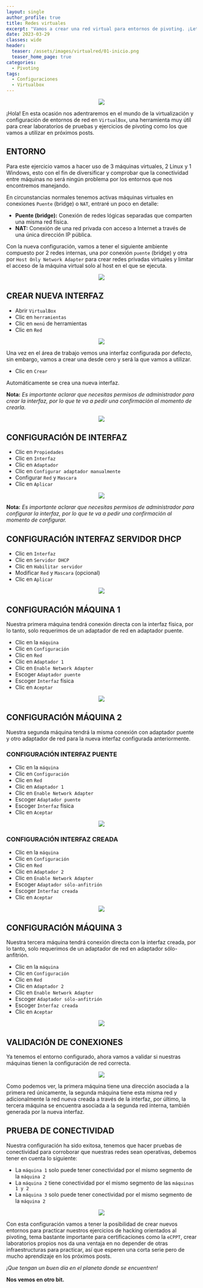 ```yaml
---
layout: single
author_profile: true
title: Redes virtuales
excerpt: "Vamos a crear una red virtual para entornos de pivoting. ¡Let's hack!"
date: 2023-03-29
classes: wide
header:
  teaser: /assets/images/virtualred/01-inicio.png
  teaser_home_page: true
categories:
  - Pivoting
tags:
  - Configuraciones
  - Virtualbox
---
```


<p align="center">
<img src="/assets/images/virtualred/02-tarjeta.png">
</p>


¡Hola! En esta ocasión nos adentraremos en el mundo de la virtualización y configuración de entornos de red en `VirtualBox`, una herramienta muy útil para crear laboratorios de pruebas y ejercicios de pivoting como los que vamos a utilizar en próximos posts.

## ENTORNO

Para este ejercicio vamos a hacer uso de 3 máquinas virtuales, 2 Linux y 1 Windows, esto con el fin de diversificar y comprobar que la conectividad entre máquinas no será ningún problema por los entornos que nos encontremos manejando.

En circunstancias normales tenemos activas máquinas virtuales en conexiones `Puente` (bridge) o `NAT`, entraré un poco en detalle:
>
* **Puente (bridge):** Conexión de redes lógicas separadas que comparten una misma red física.
* **NAT:** Conexión de una red privada con acceso a Internet a través de una única dirección IP pública.
>

Con la nueva configuración, vamos a tener el siguiente ambiente compuesto por 2 redes internas, una por conexión `puente` (bridge) y otra por `Host Only Network Adapter` para crear redes privadas virtuales y limitar el acceso de la máquina virtual solo al host en el que se ejecuta.

<p align="center">
<img src="/assets/images/virtualred/03-virtual.png">
</p>

## CREAR NUEVA INTERFAZ
>
* Abrir `VirtualBox`
* Clic en `herramientas`
* Clic en `menú` de herramientas
* Clic en `Red`
>

<p align="center">
<img src="/assets/images/virtualred/04-virtual.png">
</p>

Una vez en el área de trabajo vemos una interfaz configurada por defecto, sin embargo, vamos a crear una desde cero y será la que vamos a utilizar.
>
* Clic en `Crear`
>

Automáticamente se crea una nueva interfaz.

**Nota:** _Es importante aclarar que necesitas permisos de administrador para crear la interfaz, por lo que te va a pedir una confirmación al momento de crearla._

<p align="center">
<img src="/assets/images/virtualred/05-virtual.png">
</p>

## CONFIGURACIÓN DE INTERFAZ
>
* Clic en `Propiedades`
* Clic en `Interfaz`
* Clic en `Adaptador`
* Clic en `Configurar adaptador manualmente`
* Configurar `Red` y `Mascara`
* Clic en `Aplicar`
>

<p align="center">
<img src="/assets/images/virtualred/06-virtual.png">
</p>

**Nota:** _Es importante aclarar que necesitas permisos de administrador para configurar la interfaz, por lo que te va a pedir una confirmación al momento de configurar._

## CONFIGURACIÓN INTERFAZ SERVIDOR DHCP
>
* Clic en `Interfaz`
* Clic en `Servidor DHCP`
* Clic en `Habilitar servidor`
* Modificar `Red` y `Mascara` (opcional)
* Clic en `Aplicar`
>

<p align="center">
<img src="/assets/images/virtualred/07-virtual.png">
</p>

## CONFIGURACIÓN MÁQUINA 1

Nuestra primera máquina tendrá conexión directa con la interfaz física, por lo tanto, solo requerimos de un adaptador de red en adaptador puente.
>
* Clic en la `máquina`
* Clic en `Configuración`
* Clic en `Red`
* Clic en `Adaptador 1`
* Clic en `Enable Network Adapter`
* Escoger `Adaptador puente`
* Escoger `Interfaz` física
* Clic en `Aceptar`
>

<p align="center">
<img src="/assets/images/virtualred/08-virtual.png">
</p>

## CONFIGURACIÓN MÁQUINA 2

Nuestra segunda máquina tendrá la misma conexión con adaptador puente y otro adaptador de red para la nueva interfaz configurada anteriormente.

### CONFIGURACIÓN INTERFAZ PUENTE
>
* Clic en la `máquina`
* Clic en `Configuración`
* Clic en `Red`
* Clic en `Adaptador 1`
* Clic en `Enable Network Adapter`
* Escoger `Adaptador puente`
* Escoger `Interfaz` física
* Clic en `Aceptar`
>

<p align="center">
<img src="/assets/images/virtualred/09-virtual.png">
</p>

### CONFIGURACIÓN INTERFAZ CREADA
>
* Clic en la `máquina`
* Clic en `Configuración`
* Clic en `Red`
* Clic en `Adaptador 2`
* Clic en `Enable Network Adapter`
* Escoger `Adaptador sólo-anfitrión`
* Escoger `Interfaz creada`
* Clic en `Aceptar`
>

<p align="center">
<img src="/assets/images/virtualred/10-virtual.png">
</p>

## CONFIGURACIÓN MÁQUINA 3

Nuestra tercera máquina tendrá conexión directa con la interfaz creada, por lo tanto, solo requerimos de un adaptador de red en adaptador sólo-anfitrión.
>
* Clic en la `máquina`
* Clic en `Configuración`
* Clic en `Red`
* Clic en `Adaptador 2`
* Clic en `Enable Network Adapter`
* Escoger `Adaptador sólo-anfitrión`
* Escoger `Interfaz creada`
* Clic en `Aceptar`
>

<p align="center">
<img src="/assets/images/virtualred/11-virtual.png">
</p>

## VALIDACIÓN DE CONEXIONES

Ya tenemos el entorno configurado, ahora vamos a validar si nuestras máquinas tienen la configuración de red correcta.

<p align="center">
<img src="/assets/images/virtualred/12-virtual.png">
</p>

Como podemos ver, la primera máquina tiene una dirección asociada a la primera red únicamente, la segunda máquina tiene esta misma red y adicionalmente la red nueva creada a través de la interfaz, por último, la tercera máquina se encuentra asociada a la segunda red interna, también generada por la nueva interfaz.

## PRUEBA DE CONECTIVIDAD

Nuestra configuración ha sido exitosa, tenemos que hacer pruebas de conectividad para corroborar que nuestras redes sean operativas, debemos tener en cuenta lo siguiente:
>
* La `máquina 1` solo puede tener conectividad por el mismo segmento de la `máquina 2`
* La `máquina 2` tiene conectividad por el mismo segmento de las `máquinas 1 y 2`
* La `máquina 3` solo puede tener conectividad por el mismo segmento de la `máquina 2`
>

<p align="center">
<img src="/assets/images/virtualred/13-virtual.png">
</p>

Con esta configuración vamos a tener la posibilidad de crear nuevos entornos para practicar nuestros ejercicios de hacking orientados al pivoting, tema bastante importante para certificaciones como la `eCPPT`, crear laboratorios propios nos da una ventaja en no depender de otras infraestructuras para practicar, así que esperen una corta serie pero de mucho aprendizaje en los próximos posts.

_¡Que tengan un buen día en el planeta donde se encuentren!_

**Nos vemos en otro bit.**
